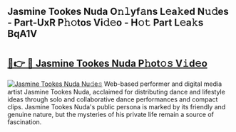 ## Jasmine Tookes Nuda O𝚗𝚕yf𝚊ns L𝚎a𝚔ed N𝚞𝚍es - Part-UxR P𝚑𝚘tos Vi𝚍𝚎o - H𝚘𝚝 Part L𝚎a𝚔s BqA1V

# <h2><a href="http://kf2vdy0.oniu.top/?m=Jasmine+Tookes+Nuda">🔗👉 🔴 Jasmine Tookes Nuda P𝚑ot𝚘𝚜 V𝚒d𝚎o</a></h2>

[![Jasmine Tookes Nuda Nu𝚍e𝚜](https://i.imgur.com/0qMVB7G.gif)](http://kf2vdy0.oniu.top/?m=Jasmine+Tookes+Nuda)
Web-based performer and digital media artist Jasmine Tookes Nuda, acclaimed for distributing dance and lifestyle ideas through solo and collaborative dance performances and compact clips. Jasmine Tookes Nuda's public persona is marked by its friendly and genuine nature, but the mysteries of his private life remain a source of fascination.  
